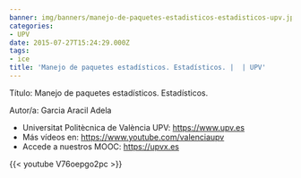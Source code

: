 ```yaml
---
banner: img/banners/manejo-de-paquetes-estadisticos-estadisticos-upv.jpg
categories:
- UPV
date: 2015-07-27T15:24:29.000Z
tags:
- ice
title: 'Manejo de paquetes estadísticos. Estadísticos. |  | UPV'
---
```


Título: Manejo de paquetes estadísticos. Estadísticos.

Autor/a: Garcia Aracil Adela



+ Universitat Politècnica de València UPV: https://www.upv.es
+ Más vídeos en: https://www.youtube.com/valenciaupv
+ Accede a nuestros MOOC: https://upvx.es

{{< youtube V76oepgo2pc >}}
